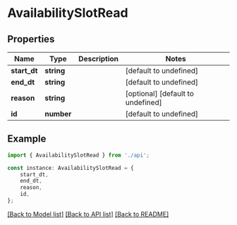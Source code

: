 # AvailabilitySlotRead


## Properties

Name | Type | Description | Notes
------------ | ------------- | ------------- | -------------
**start_dt** | **string** |  | [default to undefined]
**end_dt** | **string** |  | [default to undefined]
**reason** | **string** |  | [optional] [default to undefined]
**id** | **number** |  | [default to undefined]

## Example

```typescript
import { AvailabilitySlotRead } from './api';

const instance: AvailabilitySlotRead = {
    start_dt,
    end_dt,
    reason,
    id,
};
```

[[Back to Model list]](../README.md#documentation-for-models) [[Back to API list]](../README.md#documentation-for-api-endpoints) [[Back to README]](../README.md)
